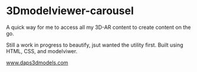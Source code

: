 # 3Dmodelviewer-carousel

A quick way for me to access all my 3D-AR content to create content on the go. 

Still a work in progress to beautify, jsut wanted the utility first. Built  using HTML, CSS, and modelviwer. 

www.daps3dmodels.com

